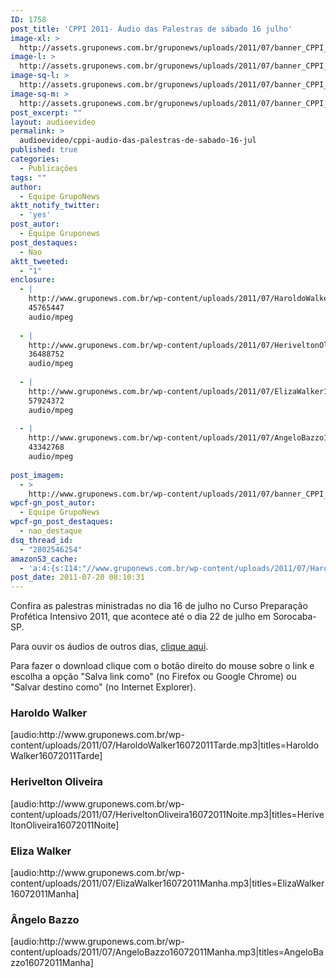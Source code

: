 ```yaml
---
ID: 1758
post_title: 'CPPI 2011- Áudio das Palestras de sábado 16 julho'
image-xl: >
  http://assets.gruponews.com.br/gruponews/uploads/2011/07/banner_CPPI_audios-16.jpg
image-l: >
  http://assets.gruponews.com.br/gruponews/uploads/2011/07/banner_CPPI_audios-16.jpg
image-sq-l: >
  http://assets.gruponews.com.br/gruponews/uploads/2011/07/banner_CPPI_audios-16.jpg
image-sq-m: >
  http://assets.gruponews.com.br/gruponews/uploads/2011/07/banner_CPPI_audios-16-720x307.jpg
post_excerpt: ""
layout: audioevideo
permalink: >
  audioevideo/cppi-audio-das-palestras-de-sabado-16-jul
published: true
categories:
  - Publicações
tags: ""
author:
  - Equipe GrupoNews
aktt_notify_twitter:
  - 'yes'
post_autor:
  - Equipe Gruponews
post_destaques:
  - Nao
aktt_tweeted:
  - "1"
enclosure:
  - |
    http://www.gruponews.com.br/wp-content/uploads/2011/07/HaroldoWalker16072011Tarde.mp3
    45765447
    audio/mpeg
    
  - |
    http://www.gruponews.com.br/wp-content/uploads/2011/07/HeriveltonOliveira16072011Noite.mp3
    36488752
    audio/mpeg
    
  - |
    http://www.gruponews.com.br/wp-content/uploads/2011/07/ElizaWalker16072011Manha.mp3
    57924372
    audio/mpeg
    
  - |
    http://www.gruponews.com.br/wp-content/uploads/2011/07/AngeloBazzo16072011Manha.mp3
    43342768
    audio/mpeg
    
post_imagem:
  - >
    http://www.gruponews.com.br/wp-content/uploads/2011/07/banner_CPPI_audios-16.jpg
wpcf-gn_post_autor:
  - Equipe GrupoNews
wpcf-gn_post_destaques:
  - nao_destaque
dsq_thread_id:
  - "2802546254"
amazonS3_cache:
  - 'a:4:{s:114:"//www.gruponews.com.br/wp-content/uploads/2011/07/HaroldoWalker16072011Tarde.mp3|titles=HaroldoWalker16072011Tarde";a:1:{s:9:"timestamp";i:1501457665;}s:124:"//www.gruponews.com.br/wp-content/uploads/2011/07/HeriveltonOliveira16072011Noite.mp3|titles=HeriveltonOliveira16072011Noite";a:1:{s:9:"timestamp";i:1501457665;}s:110:"//www.gruponews.com.br/wp-content/uploads/2011/07/ElizaWalker16072011Manha.mp3|titles=ElizaWalker16072011Manha";a:1:{s:9:"timestamp";i:1501457665;}s:110:"//www.gruponews.com.br/wp-content/uploads/2011/07/AngeloBazzo16072011Manha.mp3|titles=AngeloBazzo16072011Manha";a:1:{s:9:"timestamp";i:1501457665;}}'
post_date: 2011-07-20 08:10:31
---
```

Confira as palestras ministradas no dia 16 de julho no Curso Preparação Profética Intensivo 2011, que acontece até o dia 22 de julho em Sorocaba-SP.

Para ouvir os áudios de outros dias, <a href="http://www.gruponews.com.br/assuntos/publicacoes/audio/cppi2011">clique aqui</a>.

Para fazer o download clique com o botão direito do mouse sobre o link e escolha a opção "Salva link como" (no Firefox ou Google Chrome) ou "Salvar destino como" (no Internet Explorer).
<h3>Haroldo Walker</h3>
[audio:http://www.gruponews.com.br/wp-content/uploads/2011/07/HaroldoWalker16072011Tarde.mp3|titles=HaroldoWalker16072011Tarde]
<h3>Herivelton Oliveira</h3>
[audio:http://www.gruponews.com.br/wp-content/uploads/2011/07/HeriveltonOliveira16072011Noite.mp3|titles=HeriveltonOliveira16072011Noite]
<h3>Eliza Walker</h3>
[audio:http://www.gruponews.com.br/wp-content/uploads/2011/07/ElizaWalker16072011Manha.mp3|titles=ElizaWalker16072011Manha]
<h3>Ângelo Bazzo</h3>
[audio:http://www.gruponews.com.br/wp-content/uploads/2011/07/AngeloBazzo16072011Manha.mp3|titles=AngeloBazzo16072011Manha]

&nbsp;